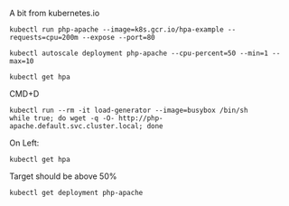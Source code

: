 A bit from kubernetes.io

```
kubectl run php-apache --image=k8s.gcr.io/hpa-example --requests=cpu=200m --expose --port=80
```

```
kubectl autoscale deployment php-apache --cpu-percent=50 --min=1 --max=10
```

```
kubectl get hpa
```

CMD+D

```
kubectl run --rm -it load-generator --image=busybox /bin/sh
while true; do wget -q -O- http://php-apache.default.svc.cluster.local; done
```

On Left:
```
kubectl get hpa
```

Target should be above 50%

```
kubectl get deployment php-apache
```